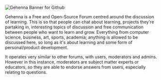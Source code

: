 ![Gehenna Banner for Github](https://user-images.githubusercontent.com/99398403/224560739-dcbde1fc-f25e-49e2-a6fd-6a0a43262617.png)

Gehenna is a Free and Open-Source Forum centred around the discussion of learning. This is so that people can chat about learning, projects they're partaking in, interesting topics of discussion and free communication between people who want to learn and grow. Everything from computer science, business, art, sports, academia; anything is allowed to be discussed here, so long as it's about learning and some form of personal/product development.

It operates very similar to other forums, with users, moderators and admins. However in this instance, moderators are subject matter experts or educators, so they are able to endorse answers from users, especially relating to questions.
